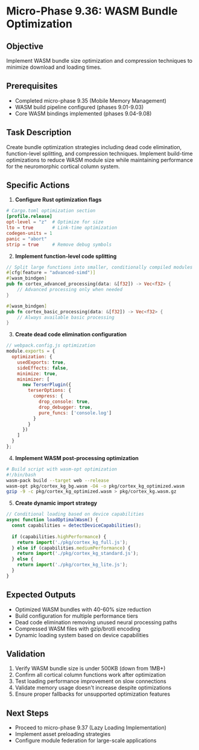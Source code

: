 # Micro-Phase 9.36: WASM Bundle Optimization

## Objective
Implement WASM bundle size optimization and compression techniques to minimize download and loading times.

## Prerequisites
- Completed micro-phase 9.35 (Mobile Memory Management)
- WASM build pipeline configured (phases 9.01-9.03)
- Core WASM bindings implemented (phases 9.04-9.08)

## Task Description
Create bundle optimization strategies including dead code elimination, function-level splitting, and compression techniques. Implement build-time optimizations to reduce WASM module size while maintaining performance for the neuromorphic cortical column system.

## Specific Actions

1. **Configure Rust optimization flags**
```toml
# Cargo.toml optimization section
[profile.release]
opt-level = "z"  # Optimize for size
lto = true       # Link-time optimization
codegen-units = 1
panic = "abort"
strip = true     # Remove debug symbols
```

2. **Implement function-level code splitting**
```rust
// Split large functions into smaller, conditionally compiled modules
#[cfg(feature = "advanced-simd")]
#[wasm_bindgen]
pub fn cortex_advanced_processing(data: &[f32]) -> Vec<f32> {
    // Advanced processing only when needed
}

#[wasm_bindgen]
pub fn cortex_basic_processing(data: &[f32]) -> Vec<f32> {
    // Always available basic processing
}
```

3. **Create dead code elimination configuration**
```javascript
// webpack.config.js optimization
module.exports = {
  optimization: {
    usedExports: true,
    sideEffects: false,
    minimize: true,
    minimizer: [
      new TerserPlugin({
        terserOptions: {
          compress: {
            drop_console: true,
            drop_debugger: true,
            pure_funcs: ['console.log']
          }
        }
      })
    ]
  }
};
```

4. **Implement WASM post-processing optimization**
```bash
# Build script with wasm-opt optimization
#!/bin/bash
wasm-pack build --target web --release
wasm-opt pkg/cortex_kg_bg.wasm -O4 -o pkg/cortex_kg_optimized.wasm
gzip -9 -c pkg/cortex_kg_optimized.wasm > pkg/cortex_kg.wasm.gz
```

5. **Create dynamic import strategy**
```javascript
// Conditional loading based on device capabilities
async function loadOptimalWasm() {
  const capabilities = detectDeviceCapabilities();
  
  if (capabilities.highPerformance) {
    return import('./pkg/cortex_kg_full.js');
  } else if (capabilities.mediumPerformance) {
    return import('./pkg/cortex_kg_standard.js');
  } else {
    return import('./pkg/cortex_kg_lite.js');
  }
}
```

## Expected Outputs
- Optimized WASM bundles with 40-60% size reduction
- Build configuration for multiple performance tiers
- Dead code elimination removing unused neural processing paths
- Compressed WASM files with gzip/brotli encoding
- Dynamic loading system based on device capabilities

## Validation
1. Verify WASM bundle size is under 500KB (down from 1MB+)
2. Confirm all cortical column functions work after optimization
3. Test loading performance improvement on slow connections
4. Validate memory usage doesn't increase despite optimizations
5. Ensure proper fallbacks for unsupported optimization features

## Next Steps
- Proceed to micro-phase 9.37 (Lazy Loading Implementation)
- Implement asset preloading strategies
- Configure module federation for large-scale applications